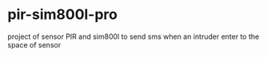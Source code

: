 # pir-sim800l-pro
project of sensor PIR and sim800l to send sms when an intruder enter to the space of sensor

